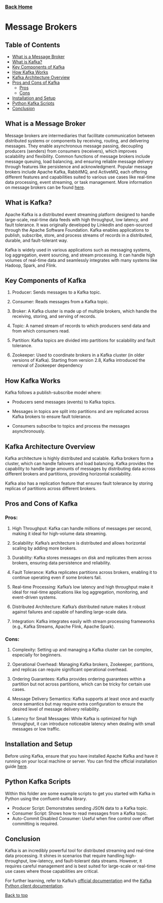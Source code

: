 ### [Back Home](../../README.md)

# Message Brokers

## Table of Contents

   - [What is a Message Broker](#what-is-a-message-broker)
   - [What is Kafka?](#what-is-kafka)
   - [Key Components of Kafka](#key-components-of-kafka)
   - [How Kafka Works](#how-kafka-works)
   - [Kafka Architecture Overview](#kafka-architecture-overview)
   - [Pros and Cons of Kafka](#pros-and-cons-of-kafka)
     - [Pros](#pros)
     - [Cons](#cons)
   - [Installation and Setup](#installation-and-setup)
   - [Python Kafka Scripts](#python-kafka-scripts)
   - [Conclusion](#conclusion)

## What is a Message Broker
Message brokers are intermediaries that facilitate communication between distributed systems or components by receiving, routing, and delivering messages. They enable asynchronous message passing, decoupling producers (senders) from consumers (receivers), which improves scalability and flexibility. Common functions of message brokers include message queuing, load balancing, and ensuring reliable message delivery through features like persistence and acknowledgment. Popular message brokers include Apache Kafka, RabbitMQ, and ActiveMQ, each offering different features and capabilities suited to various use cases like real-time data processing, event streaming, or task management. More information on message brokers can be found [here](https://www.ibm.com/topics/message-brokers).


## What is Kafka?
Apache Kafka is a distributed event streaming platform designed to handle large-scale, real-time data feeds with high throughput, low latency, and fault tolerance. It was originally developed by LinkedIn and open-sourced through the Apache Software Foundation. Kafka enables applications to publish, subscribe, store, and process streams of records in a distributed, durable, and fault-tolerant way.

Kafka is widely used in various applications such as messaging systems, log aggregation, event sourcing, and stream processing. It can handle high volumes of real-time data and seamlessly integrates with many systems like Hadoop, Spark, and Flink.

## Key Components of Kafka
1. Producer: Sends messages to a Kafka topic.

2. Consumer: Reads messages from a Kafka topic.

3. Broker: A Kafka cluster is made up of multiple brokers, which handle the receiving, storing, and serving of records.

4. Topic: A named stream of records to which producers send data and from which consumers read.

5. Partition: Kafka topics are divided into partitions for scalability and fault tolerance.

6. Zookeeper: Used to coordinate brokers in a Kafka cluster (in older versions of Kafka). Starting from version 2.8, Kafka introduced the removal of Zookeeper dependency

## How Kafka Works
Kafka follows a publish-subscribe model where:

- Producers send messages (events) to Kafka topics.

- Messages in topics are split into partitions and are replicated across Kafka brokers to ensure fault tolerance.

- Consumers subscribe to topics and process the messages asynchronously.

## Kafka Architecture Overview
Kafka architecture is highly distributed and scalable. Kafka brokers form a cluster, which can handle failovers and load balancing. Kafka provides the capability to handle large amounts of messages by distributing data across different brokers and partitions, providing horizontal scalability.

Kafka also has a replication feature that ensures fault tolerance by storing replicas of partitions across different brokers.

## Pros and Cons of Kafka
### Pros:
1. High Throughput: Kafka can handle millions of messages per second, making it ideal for high-volume data streaming.

2. Scalability: Kafka’s architecture is distributed and allows horizontal scaling by adding more brokers.

3. Durability: Kafka stores messages on disk and replicates them across brokers, ensuring data persistence and reliability.

4. Fault Tolerance: Kafka replicates partitions across brokers, enabling it to continue operating even if some brokers fail.

5. Real-time Processing: Kafka’s low latency and high throughput make it ideal for real-time applications like log aggregation, monitoring, and event-driven systems.

6. Distributed Architecture: Kafka’s distributed nature makes it robust against failures and capable of handling large-scale data.

7. Integration: Kafka integrates easily with stream processing frameworks (e.g., Kafka Streams, Apache Flink, Apache Spark).

### Cons:
1. Complexity: Setting up and managing a Kafka cluster can be complex, especially for beginners.

2. Operational Overhead: Managing Kafka brokers, Zookeeper, partitions, and replicas can require significant operational overhead.

3. Ordering Guarantees: Kafka provides ordering guarantees within a partition but not across partitions, which can be tricky for certain use cases.

4. Message Delivery Semantics: Kafka supports at least once and exactly once semantics but may require extra configuration to ensure the desired level of message delivery reliability.

5. Latency for Small Messages: While Kafka is optimized for high throughput, it can introduce noticeable latency when dealing with small messages or low traffic.

## Installation and Setup
Before using Kafka, ensure that you have installed Apache Kafka and have it running on your local machine or server. You can find the official installation guide [here](https://kafka.apache.org/quickstart).

## Python Kafka Scripts
Within this folder are some example scripts to get you started with Kafka in Python using the confluent-kafka library.

- Producer Script: Demonstrates sending JSON data to a Kafka topic.
- Consumer Script: Shows how to read messages from a Kafka topic.
- Auto-Commit Disabled Consumer: Useful when fine control over offset committing is required.


## Conclusion
Kafka is an incredibly powerful tool for distributed streaming and real-time data processing. It shines in scenarios that require handling high-throughput, low-latency, and fault-tolerant data streams. However, it requires careful management and is best suited for large-scale or real-time use cases where those capabilities are critical.

For further learning, refer to Kafka’s [official documentation](https://kafka.apache.org/documentation/) and the [Kafka Python client documentation](https://docs.confluent.io/kafka-clients/python/current/overview.html).


[Back to top](#top)



